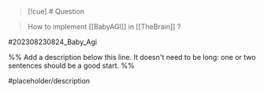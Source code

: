   

  

>[!cue] # Question

> How to implement [[BabyAGI]] in [[TheBrain]] ?

  

  

  

  

#202308230824_Baby_Agi

  

%% Add a description below this line. It doesn't need to be long: one or two sentences should be a good start. %%

  

#placeholder/description